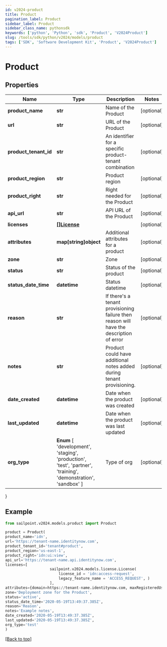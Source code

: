 ```yaml
---
id: v2024-product
title: Product
pagination_label: Product
sidebar_label: Product
sidebar_class_name: pythonsdk
keywords: ['python', 'Python', 'sdk', 'Product', 'V2024Product']
slug: /tools/sdk/python/v2024/models/product
tags: ['SDK', 'Software Development Kit', 'Product', 'V2024Product']
---
```


# Product

## Properties

| Name | Type | Description | Notes |
| --- | --- | --- | --- |
| **product_name** | **str** | Name of the Product | [optional] |
| **url** | **str** | URL of the Product | [optional] |
| **product_tenant_id** | **str** | An identifier for a specific product-tenant combination | [optional] |
| **product_region** | **str** | Product region | [optional] |
| **product_right** | **str** | Right needed for the Product | [optional] |
| **api_url** | **str** | API URL of the Product | [optional] |
| **licenses** | [**[]License**](license) |  | [optional] |
| **attributes** | **map[string]object** | Additional attributes for a product | [optional] |
| **zone** | **str** | Zone | [optional] |
| **status** | **str** | Status of the product | [optional] |
| **status_date_time** | **datetime** | Status datetime | [optional] |
| **reason** | **str** | If there's a tenant provisioning failure then reason will have the description of error | [optional] |
| **notes** | **str** | Product could have additional notes added during tenant provisioning. | [optional] |
| **date_created** | **datetime** | Date when the product was created | [optional] |
| **last_updated** | **datetime** | Date when the product was last updated | [optional] |
| **org_type** | **Enum** [ 'development', 'staging', 'production', 'test', 'partner', 'training', 'demonstration', 'sandbox' ] | Type of org | [optional] |

}

## Example

```python
from sailpoint.v2024.models.product import Product

product = Product(
product_name='idn',
url='https://tenant-name.identitynow.com',
product_tenant_id='tenant#product',
product_region='us-east-1',
product_right='idn:ui:view',
api_url='https://tenant-name.api.identitynow.com',
licenses=[
                    sailpoint.v2024.models.license.License(
                        license_id = 'idn:access-request',
                        legacy_feature_name = 'ACCESS_REQUEST', )
                    ],
attributes={domain=https://tenant-name.identitynow.com, maxRegisteredUsers=250},
zone='Deployment zone for the Product',
status='active',
status_date_time='2020-05-19T13:49:37.385Z',
reason='Reason',
notes='Example notes',
date_created='2020-05-19T13:49:37.385Z',
last_updated='2020-05-19T13:49:37.385Z',
org_type='test'
)

```

[[Back to top]](#)
